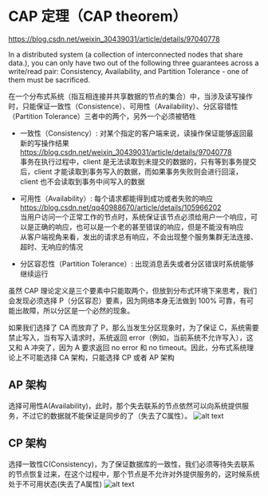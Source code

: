 # CAP 定理（CAP theorem）
https://blog.csdn.net/weixin_30439031/article/details/97040778  

In a distributed system (a collection of interconnected nodes that share data.), you can only have two out of the following three guarantees across a write/read pair: Consistency, Availability, and Partition Tolerance - one of them must be sacrificed.  

在一个分布式系统（指互相连接并共享数据的节点的集合）中，当涉及读写操作时，只能保证一致性（Consistence）、可用性（Availability）、分区容错性（Partition Tolerance）三者中的两个，另外一个必须被牺牲

* 一致性（Consistency）: 对某个指定的客户端来说，读操作保证能够返回最新的写操作结果   
https://blog.csdn.net/weixin_30439031/article/details/97040778  
事务在执行过程中，client 是无法读取到未提交的数据的，只有等到事务提交后，client 才能读取到事务写入的数据，而如果事务失败则会进行回滚，client 也不会读取到事务中间写入的数据

* 可用性（Availability）: 每个请求都能得到成功或者失败的响应  
https://blog.csdn.net/qq40988670/article/details/105966202  
当用户访问一个正常工作的节点时，系统保证该节点必须给用户一个响应，可以是正确的响应，也可以是一个老的甚至错误的响应，但是不能没有响应  
从客户端视角来看，发出的请求总有响应，不会出现整个服务集群无法连接、超时、无响应的情况

* 分区容忍性（Partition Tolerance）: 出现消息丢失或者分区错误时系统能够继续运行  

虽然 CAP 理论定义是三个要素中只能取两个，但放到分布式环境下来思考，我们会发现必须选择 P（分区容忍）要素，因为网络本身无法做到 100% 可靠，有可能出故障，所以分区是一个必然的现象。  

如果我们选择了 CA 而放弃了 P，那么当发生分区现象时，为了保证 C，系统需要禁止写入，当有写入请求时，系统返回 error（例如，当前系统不允许写入），这又和 A 冲突了，因为 A 要求返回 no error 和 no timeout。因此，分布式系统理论上不可能选择 CA 架构，只能选择 CP 或者 AP 架构

## AP 架构
选择可用性A(Availability)，此时，那个失去联系的节点依然可以向系统提供服务，不过它的数据就不能保证是同步的了（失去了C属性）。
![alt text](https://images2018.cnblogs.com/blog/352885/201808/352885-20180830093556898-1392086034.png "title")

## CP 架构
选择一致性C(Consistency)，为了保证数据库的一致性，我们必须等待失去联系的节点恢复过来，在这个过程中，那个节点是不允许对外提供服务的，这时候系统处于不可用状态(失去了A属性)
![alt text](https://images2018.cnblogs.com/blog/352885/201808/352885-20180830093611050-529146466.png "title")